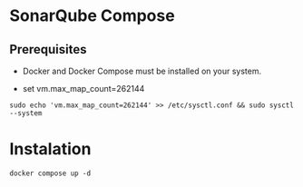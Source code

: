# SonarQube Compose

## Prerequisites

- Docker and Docker Compose must be installed on your system.

- set vm.max_map_count=262144

```
sudo echo 'vm.max_map_count=262144' >> /etc/sysctl.conf && sudo sysctl --system
```

# Instalation

```
docker compose up -d
```

